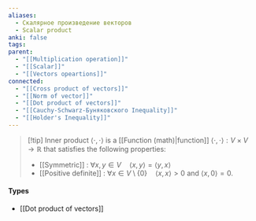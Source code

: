 ```yaml
---
aliases:
  - Скалярное произведение векторов
  - Scalar product
anki: false
tags: 
parent:
  - "[[Multiplication operation]]"
  - "[[Scalar]]"
  - "[[Vectors opeartions]]"
connected:
  - "[[Cross product of vectors]]"
  - "[[Norm of vector]]"
  - "[[Dot product of vectors]]"
  - "[[Cauchy-Schwarz-Буняковского Inequality]]"
  - "[[Holder's Inequality]]"
---
```


> [!tip]  Inner product $\langle \cdot , \cdot \rangle$ is 
a [[Function (math)|function]]  $\langle \cdot , \cdot \rangle: V \times V \to \mathbb{R}$ that satisfies the following properties:
> - [[Symmetric]] : $\forall x, y \in V \quad \langle x, y \rangle = \langle y, x \rangle$
> - [[Positive definite]] : $\forall x \in V \setminus \{0\} \quad \langle x, x \rangle > 0$ and $\langle x, 0 \rangle = 0.$


#### Types
- [[Dot product of vectors]]






